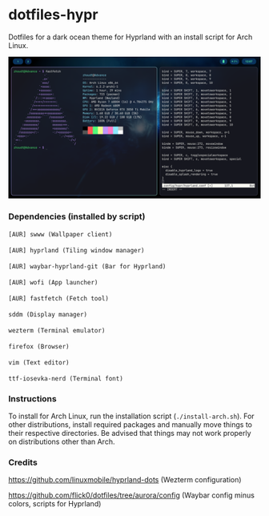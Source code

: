 # dotfiles-hypr
Dotfiles for a dark ocean theme for Hyprland with an install script for Arch Linux.

![Screenshot](oceanrice.png)

### Dependencies (installed by script)
	
	[AUR] swww (Wallpaper client)
	
	[AUR] hyprland (Tiling window manager)

	[AUR] waybar-hyprland-git (Bar for Hyprland)

	[AUR] wofi (App launcher)

	[AUR] fastfetch (Fetch tool)

	sddm (Display manager)

	wezterm (Terminal emulator)

	firefox (Browser)

	vim (Text editor)

	ttf-iosevka-nerd (Terminal font)

### Instructions

To install for Arch Linux, run the installation script (`./install-arch.sh`). For other distributions, install required packages and manually move things to their respective directories. Be advised that things may not work properly on distributions other than Arch.


### Credits

https://github.com/linuxmobile/hyprland-dots (Wezterm configuration)

https://github.com/flick0/dotfiles/tree/aurora/config (Waybar config minus colors, scripts for Hyprland) 
